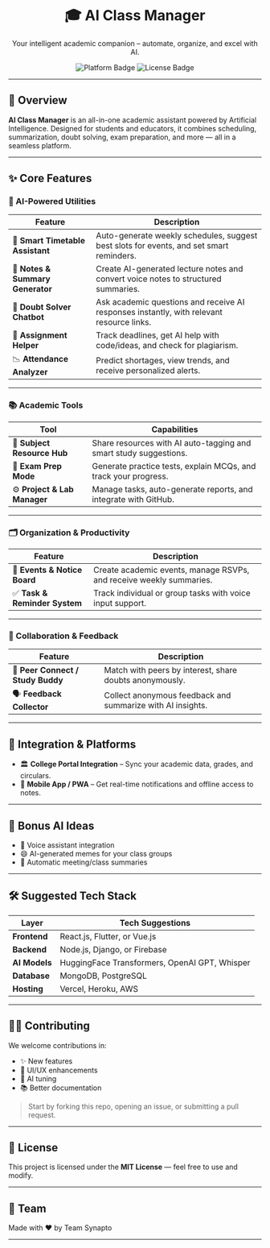 <h1 align="center">🎓 AI Class Manager</h1>
<p align="center">
  Your intelligent academic companion – automate, organize, and excel with AI.
</p>

<p align="center">
 
  <img src="https://img.shields.io/badge/Platform-Web%20+%20Mobile-green" alt="Platform Badge"/>
  <img src="https://img.shields.io/badge/License-MIT-yellow" alt="License Badge"/>
</p>

---

## 🌟 Overview

**AI Class Manager** is an all-in-one academic assistant powered by Artificial Intelligence. Designed for students and educators, it combines scheduling, summarization, doubt solving, exam preparation, and more — all in a seamless platform.

---

## ✨ Core Features

### 🧠 AI-Powered Utilities

| Feature                  | Description |
|--------------------------|-------------|
| 📅 **Smart Timetable Assistant** | Auto-generate weekly schedules, suggest best slots for events, and set smart reminders. |
| 📝 **Notes & Summary Generator** | Create AI-generated lecture notes and convert voice notes to structured summaries. |
| 🤖 **Doubt Solver Chatbot** | Ask academic questions and receive AI responses instantly, with relevant resource links. |
| 📌 **Assignment Helper** | Track deadlines, get AI help with code/ideas, and check for plagiarism. |
| 📉 **Attendance Analyzer** | Predict shortages, view trends, and receive personalized alerts. |

---

### 📚 Academic Tools

| Tool                     | Capabilities |
|--------------------------|--------------|
| 📂 **Subject Resource Hub** | Share resources with AI auto-tagging and smart study suggestions. |
| 🧪 **Exam Prep Mode** | Generate practice tests, explain MCQs, and track your progress. |
| ⚙️ **Project & Lab Manager** | Manage tasks, auto-generate reports, and integrate with GitHub. |

---

### 🗂️ Organization & Productivity

| Feature | Description |
|--------|-------------|
| 📢 **Events & Notice Board** | Create academic events, manage RSVPs, and receive weekly summaries. |
| ✅ **Task & Reminder System** | Track individual or group tasks with voice input support. |

---

### 👥 Collaboration & Feedback

| Feature | Description |
|--------|-------------|
| 🔗 **Peer Connect / Study Buddy** | Match with peers by interest, share doubts anonymously. |
| 🗣️ **Feedback Collector** | Collect anonymous feedback and summarize with AI insights. |

---

## 🔌 Integration & Platforms

- 🏛️ **College Portal Integration** – Sync your academic data, grades, and circulars.
- 📱 **Mobile App / PWA** – Get real-time notifications and offline access to notes.

---

## 🧪 Bonus AI Ideas

- 🎤 Voice assistant integration
- 😄 AI-generated memes for your class groups
- 🧾 Automatic meeting/class summaries

---

## 🛠️ Suggested Tech Stack

| Layer       | Tech Suggestions |
|-------------|------------------|
| **Frontend**  | React.js, Flutter, or Vue.js |
| **Backend**   | Node.js, Django, or Firebase |
| **AI Models** | HuggingFace Transformers, OpenAI GPT, Whisper |
| **Database**  | MongoDB, PostgreSQL |
| **Hosting**   | Vercel, Heroku, AWS |

---

## 🧑‍💻 Contributing

We welcome contributions in:
- ✨ New features
- 🎨 UI/UX enhancements
- 🧠 AI tuning
- 📚 Better documentation

> Start by forking this repo, opening an issue, or submitting a pull request.

---

## 📜 License

This project is licensed under the **MIT License** — feel free to use and modify.

---

## 🤝 Team

Made with ❤️ by Team Synapto

---


